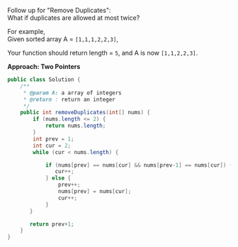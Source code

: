 Follow up for "Remove Duplicates":  
What if duplicates are allowed at most twice?

For example,  
Given sorted array A = `[1,1,1,2,2,3]`,

Your function should return length = `5`, and A is now `[1,1,2,2,3]`.

**Approach: Two Pointers**

```java
public class Solution {
    /**
     * @param A: a array of integers
     * @return : return an integer
     */
    public int removeDuplicates(int[] nums) {
        if (nums.length <= 2) {
            return nums.length;
        }
        int prev = 1;
        int cur = 2;
        while (cur < nums.length) {

            if (nums[prev] == nums[cur] && nums[prev-1] == nums[cur]) {
               cur++;
            } else {
                prev++;
                nums[prev] = nums[cur];
                cur++;
            }
       }

       return prev+1;
    }
}
```




